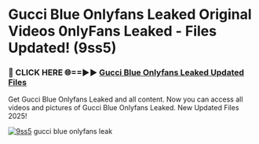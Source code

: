 # Gucci Blue Onlyfans Leaked Original Videos 0nlyFans Leaked - Files Updated! (9ss5)

<h3>🔴 CLICK HERE 🌐==►► <a href="https://tinyurl.com/x26r9saj" rel="nofollow">Gucci Blue Onlyfans Leaked Updated Files</a></h3>

Get Gucci Blue Onlyfans Leaked and all content. Now you can access all videos and pictures of Gucci Blue Onlyfans Leaked. New Updated Files 2025!

[![9ss5](https://i.imgur.com/LkgZPqh.gif)](https://tinyurl.com/x26r9saj)
gucci blue onlyfans leak
